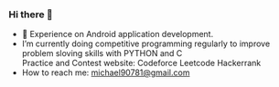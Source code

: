 ### Hi there 👋
* 🔭 Experience on Android application development.
* I’m currently doing competitive programming regularly to improve problem sloving skills with PYTHON and C\
    Practice and Contest website: Codeforce Leetcode Hackerrank
* How to reach me: michael90781@gmail.com<br/>


<!--
**MichaelLinOuO/MichaelLinOuO** is a ✨ _special_ ✨ repository because its `README.md` (this file) appears on your GitHub profile.

Here are some ideas to get you started:

- 🔭 I’m currently working on ...
- 🌱 I’m currently learning ...
- 👯 I’m looking to collaborate on ...
- 🤔 I’m looking for help with ...
- 💬 Ask me about ...
- 📫 How to reach me: ...
- 😄 Pronouns: ...
- ⚡ Fun fact: ...
-->
